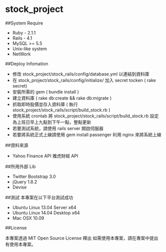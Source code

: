 stock_project
=============

##System Require

* Ruby - 2.1.1
* Rails - 4.1
* MySQL >=  5.5
* Unix-like system
* NetWork

##Deploy Infomation

* 修改 stock_project/stock_rails/config/database.yml 以連結到資料庫
* 在 stock_project/stock_rails/config/initialize/ 加入 secret tocken ( rake secret) 
* 安裝所需的 gem ( bundle install )
* 建立資料庫 ( rake db:create && rake db:migrate )
* 抓取即時股價並存入資料庫 ( 執行 stock_project/stock_rails/script/build_stock.rb )
* 使用系統 crontab 將 stock_project/stock_rails/script/build_stock.rb 設定為上班日早上九點到下午一點，整點更新
* 若要測試系統，請使用 rails server 開啟伺服器
* 若要將系統正式上線請使用 gem install passenger 利用 nginx 來將系統上線

##資料來源
* Yahoo Finance API 雅虎財經 API

##所用外部 Lib
* Twitter Bootstrap 3.0
* jQuery 1.8.2
* Devise

##測試
本專案在以下平台測試成功

* Ubuntu Linux 13.04 Server x64
* Ubuntu Linux 14.04 Desktop x64
* Mac OSX 10.09 

##License

本專案透過 MIT Open Source License 釋出
如需使用本專案，請在專案中提出有使用本專案。
